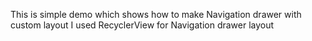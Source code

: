 This is simple demo which shows how to make Navigation drawer with custom layout
I used RecyclerView for Navigation drawer layout

